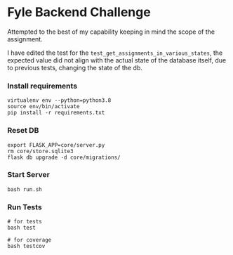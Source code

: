# Fyle Backend Challenge

Attempted to the best of my capability keeping in mind the scope of the assignment. 

I have edited the test for the `test_get_assignments_in_various_states`, the expected value did not align with the actual state of the database itself, due to previous tests, changing the state of the db.

### Install requirements

```
virtualenv env --python=python3.8
source env/bin/activate
pip install -r requirements.txt
```

### Reset DB

```
export FLASK_APP=core/server.py
rm core/store.sqlite3
flask db upgrade -d core/migrations/
```

### Start Server

```
bash run.sh
```

### Run Tests

```console
# for tests
bash test

# for coverage
bash testcov
```
